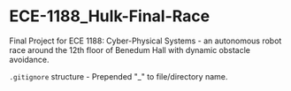 # ECE-1188_Hulk-Final-Race
Final Project for ECE 1188: Cyber-Physical Systems - an autonomous robot race around the 12th floor of Benedum Hall with dynamic obstacle avoidance.

`.gitignore` structure - Prepended "_" to file/directory name.
